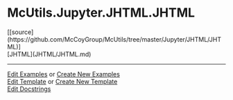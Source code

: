 # <a id="McUtils.Jupyter.JHTML.JHTML">McUtils.Jupyter.JHTML.JHTML</a> 
<div class="docs-source-link" markdown="1">
[[source](https://github.com/McCoyGroup/McUtils/tree/master/Jupyter/JHTML/JHTML)]
</div>
    


<div class="container alert alert-secondary bg-light">
  <div class="row">
   <div class="col" markdown="1">
[JHTML](JHTML/JHTML.md)   
</div>
</div>
</div>





___

[Edit Examples](https://github.com/McCoyGroup/McUtils/edit/master/ci/examples/McUtils/Jupyter/JHTML/JHTML.md) or 
[Create New Examples](https://github.com/McCoyGroup/McUtils/new/master/?filename=ci/examples/McUtils/Jupyter/JHTML/JHTML.md) <br/>
[Edit Template](https://github.com/McCoyGroup/McUtils/edit/master/ci/docs/McUtils/Jupyter/JHTML/JHTML.md) or 
[Create New Template](https://github.com/McCoyGroup/McUtils/new/master/?filename=ci/docs/templates/McUtils/Jupyter/JHTML/JHTML.md) <br/>
[Edit Docstrings](https://github.com/McCoyGroup/McUtils/edit/master/Jupyter/JHTML/JHTML/__init__.py?message=Update%20Docs)